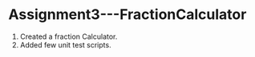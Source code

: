 # Assignment3---FractionCalculator

1. Created a fraction Calculator. 
2. Added few unit test scripts.
